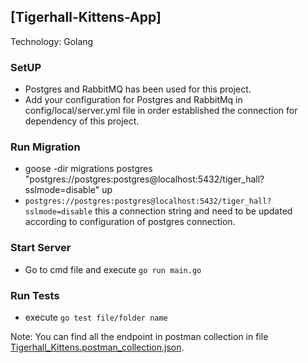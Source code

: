 ## [Tigerhall-Kittens-App]

Technology: Golang

### SetUP

- Postgres and RabbitMQ has been used for this project. 
- Add your configuration for Postgres and RabbitMq in config/local/server.yml file in order established the connection for dependency of this project.

### Run Migration
- goose -dir migrations postgres "postgres://postgres:postgres@localhost:5432/tiger_hall?sslmode=disable" up
- `postgres://postgres:postgres@localhost:5432/tiger_hall?sslmode=disable` this a connection string and need to be updated according to configuration of postgres connection.
### Start Server
- Go to cmd file and execute `go run main.go`
### Run Tests
- execute `go test file/folder name`

Note: You can find all the endpoint in postman collection in file [Tigerhall_Kittens.postman_collection.json](Tigerhall_Kittens.postman_collection.json). 